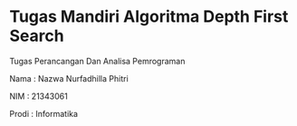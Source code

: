 # Tugas Mandiri Algoritma Depth First Search
<p> Tugas Perancangan Dan Analisa Pemrograman <p/>
<p> Nama : Nazwa Nurfadhilla Phitri <p/>
<p> NIM : 21343061 <p/>
<p> Prodi : Informatika <p/>
